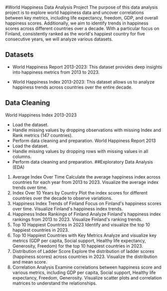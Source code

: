 #World Happiness Data Analysis Project
The purpose of this data analysis project is to explore world happiness data and uncover correlations between key metrics, including life expectancy, freedom, GDP, and overall happiness scores. Additionally, we aim to identify trends in happiness scores across different countries over a decade. With a particular focus on Finland, consistently ranked as the world's happiest country for five consecutive years, we will analyze various datasets.

## Datasets
- World Happiness Report 2013-2023: This dataset provides deep insights into happiness metrics from 2013 to 2023.

- World Happiness Index 2013-2023: This dataset allows us to analyze happiness trends across countries over the entire decade.

## Data Cleaning
World Happiness Index 2013-2023
- Load the dataset.
- Handle missing values by dropping observations with missing Index and Rank metrics (147 countries).
- Perform data cleaning and preparation.
World Happiness Report 2013
- Load the dataset.
- Handle missing values by dropping rows with missing values in all columns.
- Perform data cleaning and preparation.
##Exploratory Data Analysis (EDA)
1. Average Index Over Time
Calculate the average happiness index across countries for each year from 2013 to 2023.
Visualize the average index trends over time.
2. Index Over 10 Years by Country
Plot the index scores for different countries over the decade to observe variations.
3. Happiness Index Trends of Finland
Focus on Finland's happiness scores over time.
Visualize Finland's happiness index trends.
4. Happiness Index Rankings of Finland
Analyze Finland's happiness index rankings from 2013 to 2023.
Visualize Finland's ranking trends.
5. Top 10 Happiest Countries in 2023
Identify and visualize the top 10 happiest countries in 2023.
6. Top 10 Happiest Countries with Key Metrics
Analyze and visualize key metrics (GDP per capita, Social support, Healthy life expectancy, Generosity, Freedom) for the top 10 happiest countries in 2023.
7. Distribution of Ladder Score
Explore the distribution of ladder scores (happiness scores) across countries in 2023.
Visualize the distribution and mean score.
8. Correlation Analysis
Examine correlations between happiness score and various metrics, including GDP per capita, Social support, Healthy life expectancy, Freedom, Generosity.
Visualize scatter plots and correlation matrices to understand the relationships.
